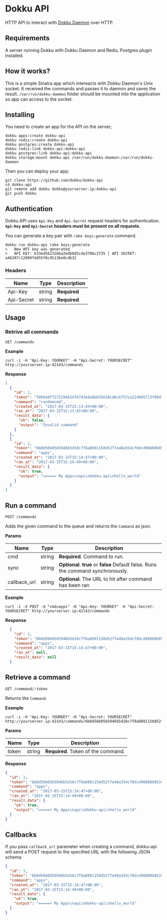 # Dokku API

HTTP API to interact with  [Dokku Daemon](https://github.com/dokku/dokku-daemon) over HTTP.

## Requirements 

A server running Dokku with Dokku Daemon and Redis, Postgres plugin installed.

## How it works?

This is a simple Sinatra app which intereacts with Dokku Daemon's Unix socket. It received the commands and passes it to daemon and saves the result. `/var/run/dokku-daemon` folder should be mounted into the application so app can access to the socket.

## Installing

You need to create an app for the API on the server;

    dokku apps:create dokku-api
    dokku redis:create dokku-api
    dokku postgres:create dokku-api
    dokku redis:link dokku-api:dokku-api
    dokku postgres:link dokku-api:dokku-api
    dokku storage:mount dokku-api /var/run/dokku-daemon:/var/run/dokku-daemon
    
Then you can deploy your app;

    git clone https://github.com/dokku/dokku-api
    cd dokku-api
    git remote add dokku dokku@yourserver.ip:dokku-api
    git push dokku


## Authentication

Dokku API uses `Api-Key` and `Api-Secret` request headers for authentication. **`Api-Key` and `Api-Secret` headers must be present on all requests**.

You can generate a key pair with `rake keys:generate` command.

    dokku run dokku-api rake keys:generate
    >   New API key was generated
    >   API KEY: b33e456232bba2edb8d5cde370bc2f35 | API SECRET: a46287c12099fdd55f0c9513be0cdb32
    

### Headers

| Name    | Type   | Description                                  |
| ------- | ------ | -------------------------------------------- |
| Api-Key    | string | **Required**                              |
| Api-Secret    | string | **Required**                              |

## Usage

### Retrive all commands

`GET /commands`
    
**Example**

    curl -i -H "Api-Key: YOURKEY" -H "Api-Secret: YOURSECRET" http://yourserver.ip:42143/commands

**Response**

```json
[
  {
    "id": 1,
    "token": "5069a9ff27219462df6743e6a8b635610cd6c6757ca224605713f89d7e3375be",
    "command": "randomcmd",
    "created_at": "2017-03-15T15:13:45+00:00",
    "ran_at": "2017-03-15T15:13:45+00:00",
    "result_data": {
      "ok": false,
      "output": "Invalid command"
    }
  },
  {
    "id": 2,
    "token": "6b0d56b05b5946b5d18c7f8a8891150d52f7e48a354cf8dcd96800b85340dcb3",
    "command": "apps",
    "created_at": "2017-03-15T15:14:47+00:00",
    "ran_at": "2017-03-15T15:14:49+00:00",
    "result_data": {
      "ok": true,
      "output": "=====> My Apps\napi\ndokku-api\nhello_world"
    }
  }
]
```

## Run a command

`POST /commands`

Adds the given command to the queue and returns the `Command` as json.

**Params**

| Name    | Type   | Description                                  |
| ------- | ------ | -------------------------------------------- |
| cmd    | string | **Required**. Command to run.       |
| sync    | string | **Optional**. **true** or **false** Default false. Runs the command synchronously.    |
| callback_url    | string | **Optional**. The URL to hit after command has been ran   |


**Example**

    curl -i -X POST -d "cmd=apps" -H "Api-Key: YOURKEY" -H "Api-Secret: YOURSECRET" http://yourserver.ip:42143/commands
    
**Response** 

```json
  {
    "id": 2,
    "token": "6b0d56b05b5946b5d18c7f8a8891150d52f7e48a354cf8dcd96800b85340dcb3",
    "command": "apps",
    "created_at": "2017-03-15T15:14:47+00:00",
    "ran_at": null,
    "result_data": null
  }
```


## Retrieve a command 

`GET /command/:token`

Returns the `Command`. 

**Example**

    curl -i -H "Api-Key: YOURKEY" -H "Api-Secret: YOURSECRET" http://yourserver.ip:42143/commands/6b0d56b05b5946b5d18c7f8a8891150d52f7e48a354cf8dcd96800b85340dcb3

**Params**

| Name    | Type   | Description                                  |
| ------- | ------ | -------------------------------------------- |
| token    | string | **Required**. Token of the command.       |

**Response** 
    
```json
{
  "id": 3,
  "token": "6b0d56b05b5946b5d18c7f8a8891150d52f7e48a354cf8dcd96800b85340dcb3",
  "command": "apps",
  "created_at": "2017-03-15T15:14:47+00:00",
  "ran_at": "2017-03-15T15:14:49+00:00",
  "result_data": {
    "ok": true,
    "output": "=====> My Apps\napi\ndokku-api\nhello_world"
  }
}
```


## Callbacks

If you pass `callback_url` parameter when creating a command, dokku-api will send a POST request to the specified URL with the following JSON schema
 
```json
{
  "id": 3,
  "token": "6b0d56b05b5946b5d18c7f8a8891150d52f7e48a354cf8dcd96800b85340dcb3",
  "command": "apps",
  "created_at": "2017-03-15T15:14:47+00:00",
  "ran_at": "2017-03-15T15:14:49+00:00",
  "result_data": {
    "ok": true,
    "output": "=====> My Apps\napi\ndokku-api\nhello_world"
  }
}
```

